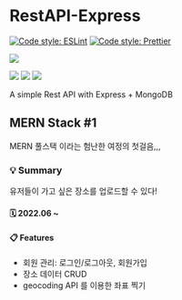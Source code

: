 # RestAPI-Express

[![Code style: ESLint](https://img.shields.io/badge/code%20style-ESLint-4B32C3.svg)](https://github.com/eslint/eslint)
[![Code style: Prettier](https://img.shields.io/badge/code%20style-Prettier-F7B93E.svg)](https://github.com/prettier/prettier)

<img src="https://img.shields.io/badge/WebStorm-000000?style=flat-square&logo=WebStorm&logoColor=white"/></a>

<img src="https://img.shields.io/badge/JavaScript-F7DF1E?style=flat-square&logo=JavaScript&logoColor=white"/></a>
<img src="https://img.shields.io/badge/Express-000000?style=flat-square&logo=Express&logoColor=white"/></a>
<img src="https://img.shields.io/badge/MongoDB-47A248?style=flat-square&logo=MongoDB&logoColor=white"/></a>

A simple Rest API with Express + MongoDB

## MERN Stack #1

MERN 풀스택 이라는 험난한 여정의 첫걸음,,,

### 💡 Summary

유저들이 가고 싶은 장소를 업로드할 수 있다!

#### 🗓 2022.06 ~

#### 📋 Features

* 회원 관리: 로그인/로그아웃, 회원가입
* 장소 데이터 CRUD
* geocoding API 를 이용한 좌표 찍기



